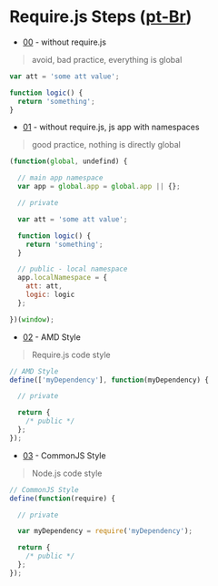 # Require.js Steps ([pt-Br](README.pt-Br.md))

* [00](00) - without require.js

> avoid, bad practice, everything is global

```javascript
var att = 'some att value';

function logic() {
  return 'something';
}
```


* [01](01) - without require.js, js app with namespaces

> good practice, nothing is directly global

```javascript
(function(global, undefind) {

  // main app namespace
  var app = global.app = global.app || {};

  // private

  var att = 'some att value';

  function logic() {
    return 'something';
  }

  // public - local namespace
  app.localNamespace = {
    att: att,
    logic: logic
  };

})(window);
```


* [02](02) - AMD Style

> Require.js code style

```javascript
// AMD Style
define(['myDependency'], function(myDependency) {  

  // private

  return {
    /* public */
  };
});
```


* [03](03) - CommonJS Style

> Node.js code style

```javascript
// CommonJS Style
define(function(require) {

  // private

  var myDependency = require('myDependency');

  return {
    /* public */
  };
});
```
